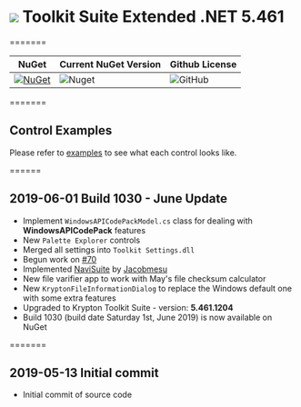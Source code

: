 # <img src="https://raw.githubusercontent.com/Wagnerp/Krypton-Toolkit-Suite-Extended-NET-5.461/master/Assets/PNG/64%20x%2064/KR%2064%20%20x%2064%20Orange.png" /> Toolkit Suite Extended .NET 5.461

=======

| NuGet | Current NuGet Version | Github License |
|---|---|---|
| [![NuGet](https://img.shields.io/badge/NuGet-Krypton%20Extended%20.NET%205.461-brightgreen.svg)](https://www.nuget.org/packages/KryptonExtendedToolkit5461/) | ![Nuget](https://img.shields.io/nuget/v/KryptonExtendedToolkit5461.svg) | ![GitHub](https://img.shields.io/github/license/Wagnerp/Krypton-Toolkit-Suite-Extended-NET-5.461.svg)

=======

## Control Examples

Please refer to [examples](https://github.com/Wagnerp/Krypton-Toolkit-Suite-Extended-NET-5.450/blob/master/Examples.md) to see what each control looks like.

======

## 2019-06-01 Build 1030 - June Update
* Implement `WindowsAPICodePackModel.cs` class for dealing with **WindowsAPICodePack** features 
* New `Palette Explorer` controls
* Merged all settings into `Toolkit Settings.dll`
* Begun work on [#70](https://github.com/Wagnerp/Krypton-Toolkit-Suite-Extended-NET-5.470/issues/70)
* Implemented [NaviSuite](https://github.com/jacobmesu/Guifreaks-Navisuite) by [Jacobmesu](https://github.com/jacobmesu)
* New file varifier app to work with May's file checksum calculator
* New `KryptonFileInformationDialog` to replace the Windows default one with some extra features
* Upgraded to Krypton Toolkit Suite - version: **5.461.1204**
* Build 1030 (build date Saturday 1st, June 2019) is now available on NuGet

=======

## 2019-05-13 Initial commit
* Initial commit of source code